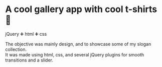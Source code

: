 # A cool gallery app with cool t-shirts :shirt:
jQuery :heavy_plus_sign: html :heavy_plus_sign: css

The objective was mainly design, and to showcase some of my slogan collection.  
It was made using html, css, and several jQuery plugins for smooth transitions and a slider.
